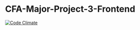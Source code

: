 # CFA-Major-Project-3-Frontend


[![Code Climate](https://codeclimate.com/github/arapl3y/CFA-Major-Project-3-Frontend/badges/gpa.svg)](https://codeclimate.com/github/arapl3y/CFA-Major-Project-3-Frontend)
